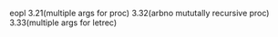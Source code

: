 eopl 3.21(multiple args for proc)
     3.32(arbno mututally recursive proc)
     3.33(multiple args for letrec)
